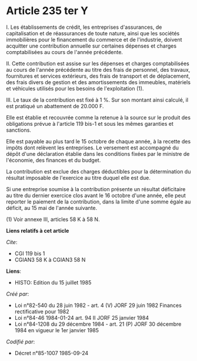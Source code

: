 # Article 235 ter Y

I. Les établissements de crédit, les entreprises d'assurances, de capitalisation et de réassurances de toute nature, ainsi
que les sociétés immobilières pour le financement du commerce et de l'industrie, doivent acquitter une contribution annuelle
sur certaines dépenses et charges comptabilisées au cours de l'année précédente.

II. Cette contribution est assise sur les dépenses et charges comptabilisées au cours de l'année précédente au titre des
frais de personnel, des travaux, fournitures et services extérieurs, des frais de transport et de déplacement, des frais
divers de gestion et des amortissements des immeubles, matériels et véhicules utilisés pour les besoins de l'exploitation
(1).

III. Le taux de la contribution est fixé à 1 %. Sur son montant ainsi calculé, il est pratiqué un abattement de 20.000 F. 

Elle est établie et recouvrée comme la retenue à la source sur le produit des obligations prévue à l'article 119 bis-1 et
sous les mêmes garanties et sanctions. 

Elle est payable au plus tard le 15 octobre de chaque année, à la recette des impôts dont relèvent les entreprises. Le
versement est accompagné du dépôt d'une déclaration établie dans les conditions fixées par le ministre de l'économie, des
finances et du budget. 

La contribution est exclue des charges déductibles pour la détermination du résultat imposable de l'exercice au titre duquel
elle est due. 

Si une entreprise soumise à la contribution présente un résultat déficitaire au titre du dernier exercice clos avant le 16
octobre d'une année, elle peut reporter le paiement de la contribution, dans la limite d'une somme égale au déficit, au 15
mai de l'année suivante.

(1) Voir annexe III, articles 58 K à 58 N.

**Liens relatifs à cet article**

_Cite_:

  - CGI 119 bis 1
  - CGIAN3 58 K à CGIAN3 58 N

**Liens**:

  - HISTO: Edition du 15 juillet 1985

_Créé par_:

  - Loi n°82-540 du 28 juin 1982 - art. 4 (V) JORF 29 juin 1982 Finances rectificative pour 1982
  - Loi n°84-46 1984-01-24 art. 94 II JORF 25 janvier 1984
  - Loi n°84-1208 du 29 décembre 1984 - art. 21 (P) JORF 30 décembre 1984 en vigueur le 1er janvier 1985

_Codifié par_:

  - Décret n°85-1007 1985-09-24
